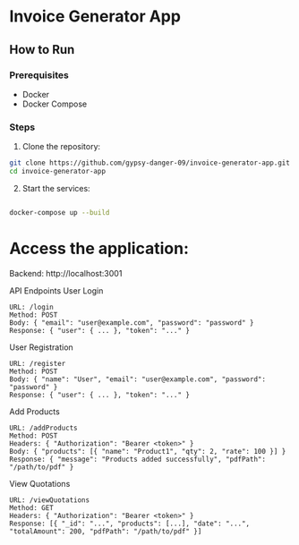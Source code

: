 # Invoice Generator App

## How to Run

### Prerequisites

- Docker
- Docker Compose

### Steps

1. Clone the repository:

```bash
git clone https://github.com/gypsy-danger-09/invoice-generator-app.git
cd invoice-generator-app
```

2. Start the services:

```bash

docker-compose up --build
```

# Access the application:

Backend: http://localhost:3001

API Endpoints
User Login

    URL: /login
    Method: POST
    Body: { "email": "user@example.com", "password": "password" }
    Response: { "user": { ... }, "token": "..." }

User Registration

    URL: /register
    Method: POST
    Body: { "name": "User", "email": "user@example.com", "password": "password" }
    Response: { "user": { ... }, "token": "..." }

Add Products

    URL: /addProducts
    Method: POST
    Headers: { "Authorization": "Bearer <token>" }
    Body: { "products": [{ "name": "Product1", "qty": 2, "rate": 100 }] }
    Response: { "message": "Products added successfully", "pdfPath": "/path/to/pdf" }

View Quotations

    URL: /viewQuotations
    Method: GET
    Headers: { "Authorization": "Bearer <token>" }
    Response: [{ "_id": "...", "products": [...], "date": "...", "totalAmount": 200, "pdfPath": "/path/to/pdf" }]

